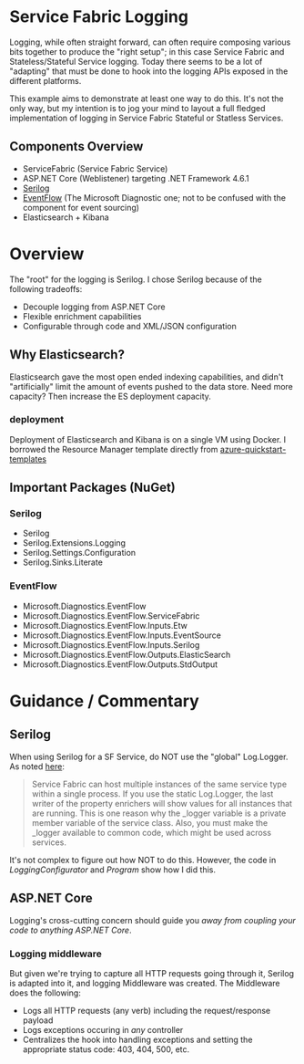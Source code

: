 # Service Fabric Logging

Logging, while often straight forward, can often require composing various bits together to produce the "right setup"; in this case Service Fabric and Stateless/Stateful Service logging. Today
there seems to be a lot of "adapting" that must be done to hook into the logging APIs exposed in the different platforms. 

This example aims to demonstrate at least one way to do this. It's not the only way, but my intention is to jog your mind to layout a full fledged implementation of logging 
in Service Fabric Stateful or Statless Services.

## Components Overview
* ServiceFabric (Service Fabric Service)
* ASP.NET Core (Weblistener) targeting .NET Framework 4.6.1
* [Serilog](https://serilog.net/)
* [EventFlow](https://github.com/Azure/diagnostics-eventflow) (The Microsoft Diagnostic one; not to be confused with the component for event sourcing)
* Elasticsearch + Kibana

# Overview

The "root" for the logging is Serilog. I chose Serilog because of the following tradeoffs:

* Decouple logging from ASP.NET Core 
* Flexible enrichment capabilities
* Configurable through code and XML/JSON configuration

## Why Elasticsearch?

Elasticsearch gave the most open ended indexing capabilities, and  didn't "artificially" limit the amount of events pushed to the data store. Need more capacity? Then increase the ES deployment capacity.

### deployment

Deployment of Elasticsearch and Kibana is on a single VM using Docker. I borrowed the Resource Manager template directly from [azure-quickstart-templates](https://github.com/Azure/azure-quickstart-templates/tree/master/docker-kibana-elasticsearch)

## Important Packages (NuGet)

### Serilog
* Serilog
* Serilog.Extensions.Logging
* Serilog.Settings.Configuration
* Serilog.Sinks.Literate

### EventFlow

* Microsoft.Diagnostics.EventFlow
* Microsoft.Diagnostics.EventFlow.ServiceFabric
* Microsoft.Diagnostics.EventFlow.Inputs.Etw
* Microsoft.Diagnostics.EventFlow.Inputs.EventSource
* Microsoft.Diagnostics.EventFlow.Inputs.Serilog
* Microsoft.Diagnostics.EventFlow.Outputs.ElasticSearch
* Microsoft.Diagnostics.EventFlow.Outputs.StdOutput

# Guidance / Commentary

## Serilog
When using Serilog for a SF Service, do NOT use the "global" Log.Logger. As noted [here](https://docs.microsoft.com/en-us/azure/service-fabric/service-fabric-diagnostics-overview):

> Service Fabric can host multiple instances of the same service type within a single process. 
> If you use the static Log.Logger, the last writer of the property enrichers will show values for all instances that are running. 
> This is one reason why the _logger variable is a private member variable of the service class. 
> Also, you must make the _logger available to common code, which might be used across services.

It's not complex to figure out how NOT to do this. However, the code in _LoggingConfigurator_ and _Program_ show how I did this.

## ASP.NET Core
Logging's cross-cutting concern should guide you *away from coupling your code to anything ASP.NET Core*. 

### Logging middleware
But given we're trying to capture all HTTP requests going through it, Serilog is adapted into it, and logging Middleware was created. The Middleware does the following:

* Logs all HTTP requests (any verb) including the request/response payload
* Logs exceptions occuring in _any_ controller
* Centralizes the hook into handling exceptions and setting the appropriate status code: 403, 404, 500, etc.
